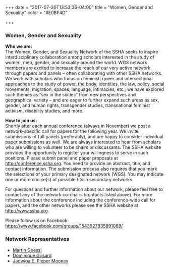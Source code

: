 +++
date = "2017-07-30T13:53:36-04:00"
title = "Women, Gender and Sexuality"
color = "#E0BF4D"

+++

### Women, Gender and Sexuality

**Who we are:**  
The Women, Gender, and Sexuality Network of the SSHA seeks to inspire interdisciplinary collaboration among scholars interested in the study of women, men, gender, and sexuality around the world. WGS network members are excited to increase the reach of our very active network through papers and panels – often collaborating with other SSHA networks. We work with scholars who focus on feminist, queer and intersectional approaches to the study of power, the body, identities, the law, policy, social movements, migration, spaces, language, intimacies, etc.; we have explored such themes as “sex in the sixties” from new perspectives and geographical variety – and are eager to further expand such areas as sex, gender, and human rights, transgender studies, transnational feminist activism, disability studies, and more.

**How to join us:**  
Shortly after each annual conference (always in November) we post a network-specific call for papers for the following year. We invite submissions of full panels (preferably), and are happy to consider individual paper submissions as well. We are always interested to hear from scholars who are willing to volunteer to be chairs or discussants. The SSHA website provides the opportunity to register your willingness to serve in such positions. Please submit panel and paper proposals at http://conference.ssha.org. You need to provide an abstract, title, and contact information. The submission process also requires that you mark the selections of your primary designated network (WGS). You may indicate one or more choice(s) of possible fits in secondary networks.

For questions and further information about our network, please feel free to contact any of the network co-chairs (contacts listed above). For more information about the conference including the conference-wide call for papers, and the other networks please see the SSHA website at http://www.ssha.org.

Please follow us on Facebook: https://www.facebook.com/groups/1543927835891069/

### Network Representatives

- [Martin Goessl](mailto:martin.goessl@fh-joanneum.at)
- [Dominique Grisard](mailto:Dominique.Grisard@unibas.ch)
- [Jadwiga E. Pieper Mooney](mailto:jadwiga@email.arizona.edu)
